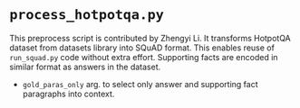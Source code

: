# `process_hotpotqa.py`
This preprocess script is contributed by Zhengyi Li. It transforms HotpotQA dataset from datasets library into SQuAD format. This enables reuse of `run_squad.py` code without extra effort. Supporting facts are encoded in similar format as answers in the dataset.
- `gold_paras_only` arg. to select only answer and supporting fact paragraphs into context.